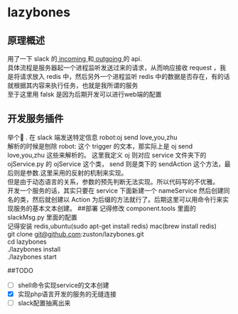 # lazybones
## 原理概述
用了一下 slack 的[ incoming ](https://api.slack.com/incoming-webhooks)和[ outgoing ](https://api.slack.com/outgoing-webhooks)的    api.<br>
具体流程是服务器起一个进程监听发送过来的请求，从而响应接收 request ，我是将请求放入 redis 中，然后另外一个进程监听 redis 中的数据是否存在，有的话就根据其内容来执行任务，也就是我所谓的服务 <br>
至于这里用 falsk 是因为后期开发可以进行web端的配置
## 开发服务插件
举个🌰 . 在 slack 端发送特定信息 robot:oj send love,you,zhu  <br>
解析的时候是刨除 robot: 这个 trigger 的文本，那实际上是 oj send love,you,zhu 这些来解析的。
这里我定义 oj 则对应 service 文件夹下的 ojService.py 的 ojService 这个类， send 则是类下的 sendAction 这个方法，最后则是参数.这里采用的反射的机制来实现。<br>
但是由于动态语言的关系，参数的预先判断无法实现。所以代码写的不优雅。
<br>开发一个服务的话，其实只要在 service 下面新建一个 nameService 然后创建同名的类，然后就创建以 Action 为后缀的方法就行了。后期这里可以用命令行来实现服务的基本文本创建。
##部署
记得修改 component.tools 里面的 slackMsg.py 里面的配置<br>
记得安装 redis,ubuntu(sudo apt-get install redis)  mac(brew install redis)<br>
git clone git@github.com:zuston/lazybones.git<br>
cd lazybones<br>
./lazybones install<br>
./lazybones start<br>

##TODO

- [ ] shell命令实现service的文本创建
- [x] 实现php语言开发的服务的无缝连接
- [ ] slack配置抽离出来
